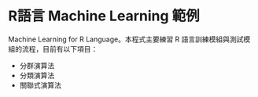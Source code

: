 # R語言 Machine Learning 範例
Machine Learning for R Language。本程式主要練習 R 語言訓練模組與測試模組的流程，目前有以下項目：
* 分群演算法
* 分類演算法
* 關聯式演算法
